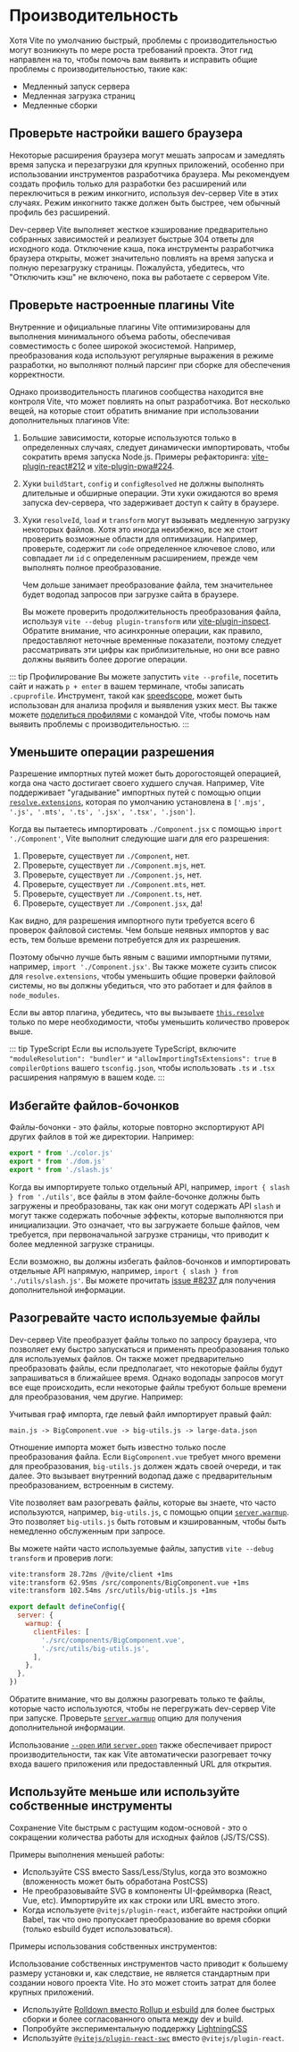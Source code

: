 # Производительность

Хотя Vite по умолчанию быстрый, проблемы с производительностью могут возникнуть по мере роста требований проекта. Этот гид направлен на то, чтобы помочь вам выявить и исправить общие проблемы с производительностью, такие как:

- Медленный запуск сервера
- Медленная загрузка страниц
- Медленные сборки

## Проверьте настройки вашего браузера

Некоторые расширения браузера могут мешать запросам и замедлять время запуска и перезагрузки для крупных приложений, особенно при использовании инструментов разработчика браузера. Мы рекомендуем создать профиль только для разработки без расширений или переключиться в режим инкогнито, используя dev-сервер Vite в этих случаях. Режим инкогнито также должен быть быстрее, чем обычный профиль без расширений.

Dev-сервер Vite выполняет жесткое кэширование предварительно собранных зависимостей и реализует быстрые 304 ответы для исходного кода. Отключение кэша, пока инструменты разработчика браузера открыты, может значительно повлиять на время запуска и полную перезагрузку страницы. Пожалуйста, убедитесь, что "Отключить кэш" не включено, пока вы работаете с сервером Vite.

## Проверьте настроенные плагины Vite

Внутренние и официальные плагины Vite оптимизированы для выполнения минимального объема работы, обеспечивая совместимость с более широкой экосистемой. Например, преобразования кода используют регулярные выражения в режиме разработки, но выполняют полный парсинг при сборке для обеспечения корректности.

Однако производительность плагинов сообщества находится вне контроля Vite, что может повлиять на опыт разработчика. Вот несколько вещей, на которые стоит обратить внимание при использовании дополнительных плагинов Vite:

1. Большие зависимости, которые используются только в определенных случаях, следует динамически импортировать, чтобы сократить время запуска Node.js. Примеры рефакторинга: [vite-plugin-react#212](https://github.com/vitejs/vite-plugin-react/pull/212) и [vite-plugin-pwa#224](https://github.com/vite-pwa/vite-plugin-pwa/pull/244).

2. Хуки `buildStart`, `config` и `configResolved` не должны выполнять длительные и обширные операции. Эти хуки ожидаются во время запуска dev-сервера, что задерживает доступ к сайту в браузере.

3. Хуки `resolveId`, `load` и `transform` могут вызывать медленную загрузку некоторых файлов. Хотя это иногда неизбежно, все же стоит проверить возможные области для оптимизации. Например, проверьте, содержит ли `code` определенное ключевое слово, или совпадает ли `id` с определенным расширением, прежде чем выполнять полное преобразование.

   Чем дольше занимает преобразование файла, тем значительнее будет водопад запросов при загрузке сайта в браузере.

   Вы можете проверить продолжительность преобразования файла, используя `vite --debug plugin-transform` или [vite-plugin-inspect](https://github.com/antfu/vite-plugin-inspect). Обратите внимание, что асинхронные операции, как правило, предоставляют неточные временные показатели, поэтому следует рассматривать эти цифры как приблизительные, но они все равно должны выявить более дорогие операции.

::: tip Профилирование
Вы можете запустить `vite --profile`, посетить сайт и нажать `p + enter` в вашем терминале, чтобы записать `.cpuprofile`. Инструмент, такой как [speedscope](https://www.speedscope.app), может быть использован для анализа профиля и выявления узких мест. Вы также можете [поделиться профилями](https://chat.vite.dev) с командой Vite, чтобы помочь нам выявить проблемы с производительностью.
:::

## Уменьшите операции разрешения

Разрешение импортных путей может быть дорогостоящей операцией, когда она часто достигает своего худшего случая. Например, Vite поддерживает "угадывание" импортных путей с помощью опции [`resolve.extensions`](/config/shared-options.md#resolve-extensions), которая по умолчанию установлена в `['.mjs', '.js', '.mts', '.ts', '.jsx', '.tsx', '.json']`.

Когда вы пытаетесь импортировать `./Component.jsx` с помощью `import './Component'`, Vite выполнит следующие шаги для его разрешения:

1. Проверьте, существует ли `./Component`, нет.
2. Проверьте, существует ли `./Component.mjs`, нет.
3. Проверьте, существует ли `./Component.js`, нет.
4. Проверьте, существует ли `./Component.mts`, нет.
5. Проверьте, существует ли `./Component.ts`, нет.
6. Проверьте, существует ли `./Component.jsx`, да!

Как видно, для разрешения импортного пути требуется всего 6 проверок файловой системы. Чем больше неявных импортов у вас есть, тем больше времени потребуется для их разрешения.

Поэтому обычно лучше быть явным с вашими импортными путями, например, `import './Component.jsx'`. Вы также можете сузить список для `resolve.extensions`, чтобы уменьшить общие проверки файловой системы, но вы должны убедиться, что это работает и для файлов в `node_modules`.

Если вы автор плагина, убедитесь, что вы вызываете [`this.resolve`](https://rollupjs.org/plugin-development/#this-resolve) только по мере необходимости, чтобы уменьшить количество проверок выше.

::: tip TypeScript
Если вы используете TypeScript, включите `"moduleResolution": "bundler"` и `"allowImportingTsExtensions": true` в `compilerOptions` вашего `tsconfig.json`, чтобы использовать `.ts` и `.tsx` расширения напрямую в вашем коде.
:::

## Избегайте файлов-бочонков

Файлы-бочонки - это файлы, которые повторно экспортируют API других файлов в той же директории. Например:

```js [src/utils/index.js]
export * from './color.js'
export * from './dom.js'
export * from './slash.js'
```

Когда вы импортируете только отдельный API, например, `import { slash } from './utils'`, все файлы в этом файле-бочонке должны быть загружены и преобразованы, так как они могут содержать API `slash` и могут также содержать побочные эффекты, которые выполняются при инициализации. Это означает, что вы загружаете больше файлов, чем требуется, при первоначальной загрузке страницы, что приводит к более медленной загрузке страницы.

Если возможно, вы должны избегать файлов-бочонков и импортировать отдельные API напрямую, например, `import { slash } from './utils/slash.js'`. Вы можете прочитать [issue #8237](https://github.com/vitejs/vite/issues/8237) для получения дополнительной информации.

## Разогревайте часто используемые файлы

Dev-сервер Vite преобразует файлы только по запросу браузера, что позволяет ему быстро запускаться и применять преобразования только для используемых файлов. Он также может предварительно преобразовать файлы, если предполагает, что некоторые файлы будут запрашиваться в ближайшее время. Однако водопады запросов могут все еще происходить, если некоторые файлы требуют больше времени для преобразования, чем другие. Например:

Учитывая граф импорта, где левый файл импортирует правый файл:

```
main.js -> BigComponent.vue -> big-utils.js -> large-data.json
```

Отношение импорта может быть известно только после преобразования файла. Если `BigComponent.vue` требует много времени для преобразования, `big-utils.js` должен ждать своей очереди, и так далее. Это вызывает внутренний водопад даже с предварительным преобразованием, встроенным в систему.

Vite позволяет вам разогревать файлы, которые вы знаете, что часто используются, например, `big-utils.js`, с помощью опции [`server.warmup`](/config/server-options.md#server-warmup). Это позволяет `big-utils.js` быть готовым и кэшированным, чтобы быть немедленно обслуженным при запросе.

Вы можете найти часто используемые файлы, запустив `vite --debug transform` и проверив логи:

```bash
vite:transform 28.72ms /@vite/client +1ms
vite:transform 62.95ms /src/components/BigComponent.vue +1ms
vite:transform 102.54ms /src/utils/big-utils.js +1ms
```

```js [vite.config.js]
export default defineConfig({
  server: {
    warmup: {
      clientFiles: [
        './src/components/BigComponent.vue',
        './src/utils/big-utils.js',
      ],
    },
  },
})
```

Обратите внимание, что вы должны разогревать только те файлы, которые часто используются, чтобы не перегружать dev-сервер Vite при запуске. Проверьте [`server.warmup`](/config/server-options.md#server-warmup) опцию для получения дополнительной информации.

Использование [`--open` или `server.open`](/config/server-options.html#server-open) также обеспечивает прирост производительности, так как Vite автоматически разогревает точку входа вашего приложения или предоставленный URL для открытия.

## Используйте меньше или используйте собственные инструменты

Сохранение Vite быстрым с растущим кодом-основой - это о сокращении количества работы для исходных файлов (JS/TS/CSS).

Примеры выполнения меньшей работы:

- Используйте CSS вместо Sass/Less/Stylus, когда это возможно (вложенность может быть обработана PostCSS)
- Не преобразовывайте SVG в компоненты UI-фреймворка (React, Vue, etc). Импортируйте их как строки или URL вместо этого.
- Когда используете `@vitejs/plugin-react`, избегайте настройки опций Babel, так что оно пропускает преобразование во время сборки (только esbuild будет использоваться).

Примеры использования собственных инструментов:

Использование собственных инструментов часто приводит к большему размеру установки и, как следствие, не является стандартным при создании нового проекта Vite. Но это может стоить затрат для более крупных приложений.

- Используйте [Rolldown вместо Rollup и esbuild](./rolldown) для более быстрых сборки и более согласованного опыта между dev и build.
- Попробуйте экспериментальную поддержку [LightningCSS](https://github.com/vitejs/vite/discussions/13835)
- Используйте [`@vitejs/plugin-react-swc`](https://github.com/vitejs/vite-plugin-react-swc) вместо `@vitejs/plugin-react`.
